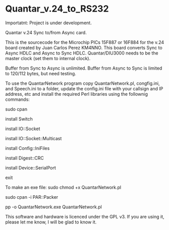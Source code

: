 # Quantar_v.24_to_RS232

Importatnt: Project is under development.

Quantar v.24 Sync to/from Async card.

This is the sourcecode for the Microchip PICs 15F887 or 16F884 for the v.24 board created by Juan Carlos Perez KM4NNO.
This board converts Sync to Async HDLC and Async to Sync HDLC.
Quantar/DIU3000 needs to be the master clock (set them to internal clock).

Buffer from Sync to Async is unlimited.
Buffer from Async to Sync is limited to 120/112 bytes, but need testing.


To use the QuantarNetwork program copy QuantarNetwork.pl, congfig.ini, and Speech.ini to a folder, update the config.ini file with your callsign and IP address, etc and install the required Perl libraries using the follownig commands:

sudo cpan

install Switch

install IO::Socket

install IO::Socket::Multicast

install Config::IniFiles

install Digest::CRC

install Device::SerialPort

exit
 
To make an exe file:
sudo chmod +x QuantarNetwork.pl

sudo cpan -i PAR::Packer

pp -o QuantarNetwork.exe QuantarNetwork.pl


This software and hardware is licenced under the GPL v3. If you are using it, please let me know, I will be glad to know it.

